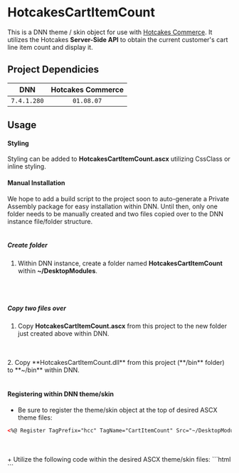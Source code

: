 # HotcakesCartItemCount
This is a DNN theme / skin object for use with [Hotcakes Commerce](http://www.hotcakescommerce.com).  It utilizes the Hotcakes **Server-Side API** to obtain the current customer's cart line item count and display it.

## Project Dependicies
| DNN         | Hotcakes Commerce |
|:-----------:|:-----------------:|
| `7.4.1.280` | `01.08.07`        |

## Usage
#### Styling
Styling can be added to **HotcakesCartItemCount.ascx** utilizing CssClass or inline styling.

#### Manual Installation
We hope to add a build script to the project soon to auto-generate a Private Assembly package for easy installation within DNN.  Until then, only one folder needs to be manually created and two files copied over to the DNN instance file/folder structure.
<br />
<br />
##### Create folder
1. Within DNN instance, create a folder named **HotcakesCartItemCount** within **~/DesktopModules**.
<br />
<br />

##### Copy two files over
1. Copy **HotcakesCartItemCount.ascx** from this project to the new folder just created above within DNN.
<br />
<br />
2. Copy **HotcakesCartItemCount.dll** from this project (**/bin** folder) to **~/bin** within DNN.
<br /><br />

#### Registering within DNN theme/skin
+ Be sure to register the theme/skin object at the top of desired ASCX theme files:
```html
<%@ Register TagPrefix="hcc" TagName="CartItemCount" Src="~/DesktopModules/HotcakesCartItemCount/HotcakesCartItemCount.ascx" %>
```
<br />
<br />
+ Utilize the following code within the desired ASCX theme/skin files:
```html
<hcc:CartItemCount id="hccCartItemCount" runat="server" />
``` 
